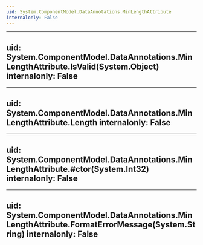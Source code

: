 ```yaml
---
uid: System.ComponentModel.DataAnnotations.MinLengthAttribute
internalonly: False
---
```


---
uid: System.ComponentModel.DataAnnotations.MinLengthAttribute.IsValid(System.Object)
internalonly: False
---

---
uid: System.ComponentModel.DataAnnotations.MinLengthAttribute.Length
internalonly: False
---

---
uid: System.ComponentModel.DataAnnotations.MinLengthAttribute.#ctor(System.Int32)
internalonly: False
---

---
uid: System.ComponentModel.DataAnnotations.MinLengthAttribute.FormatErrorMessage(System.String)
internalonly: False
---
